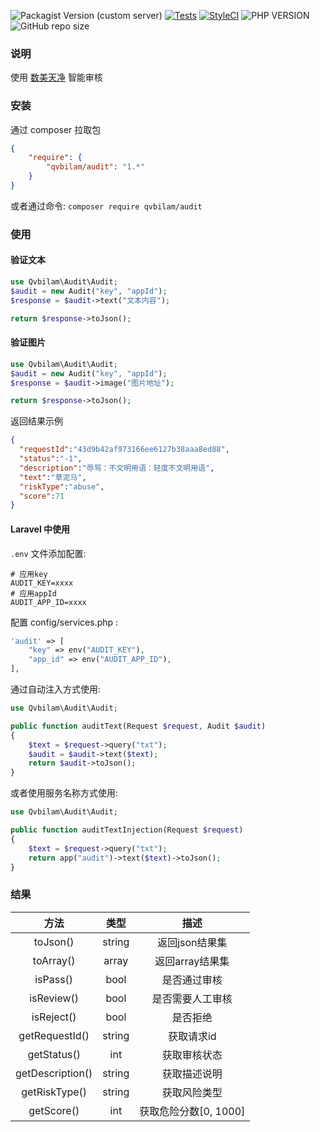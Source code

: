 

![Packagist Version (custom server)](https://img.shields.io/packagist/v/qvbilam/audit)
[![Tests](https://github.com/qvbilam/audit/actions/workflows/main.yaml/badge.svg)](https://github.com/qvbilam/audit/actions/workflows/main.yaml)
[![StyleCI](https://github.styleci.io/repos/613246431/shield)](https://packagist.org/packages/qvbilam/audit)
![PHP VERSION](https://img.shields.io/badge/php-%3E%3D7.3-blue)
![GitHub repo size](https://img.shields.io/github/repo-size/qvbilam/audit)

### 说明
使用 [数美天净](https://help.ishumei.com/) 智能审核

### 安装
通过 composer 拉取包
```json
{
    "require": {
        "qvbilam/audit": "1.*"
    }
}
```
或者通过命令: `composer require qvbilam/audit`

### 使用
#### 验证文本
```php
use Qvbilam\Audit\Audit;
$audit = new Audit("key", "appId");
$response = $audit->text("文本内容");

return $response->toJson(); 
```

#### 验证图片
```php
use Qvbilam\Audit\Audit;
$audit = new Audit("key", "appId");
$response = $audit->image("图片地址");

return $response->toJson(); 
```

返回结果示例
```json
{
  "requestId":"43d9b42af973166ee6127b38aaa8ed88",
  "status":"-1",
  "description":"辱骂：不文明用语：轻度不文明用语",
  "text":"草泥马",
  "riskType":"abuse",
  "score":71
}
```



#### Laravel 中使用
`.env` 文件添加配置:
```shell
# 应用key
AUDIT_KEY=xxxx
# 应用appId
AUDIT_APP_ID=xxxx
```

配置 config/services.php :
```PHP
'audit' => [
    "key" => env("AUDIT_KEY"),
    "app_id" => env("AUDIT_APP_ID"),
],
```

通过自动注入方式使用:
```php
use Qvbilam\Audit\Audit;

public function auditText(Request $request, Audit $audit)
{
    $text = $request->query("txt");
    $audit = $audit->text($text);
    return $audit->toJson();
}
```

或者使用服务名称方式使用:
```php
use Qvbilam\Audit\Audit;

public function auditTextInjection(Request $request)
{
    $text = $request->query("txt");
    return app("audit")->text($text)->toJson();
}
```



### 结果
|       方法       |  类型  |         描述          |
| :--------------: | :----: | :-------------------: |
|     toJson()     | string |    返回json结果集     |
|    toArray()     | array  |    返回array结果集    |
|     isPass()     |  bool  |     是否通过审核      |
|    isReview()    |  bool  |   是否需要人工审核    |
|    isReject()    |  bool  |       是否拒绝        |
|  getRequestId()  | string |      获取请求id       |
|   getStatus()    |  int   |     获取审核状态      |
| getDescription() | string |     获取描述说明      |
|  getRiskType()   | string |     获取风险类型      |
|    getScore()    |  int   | 获取危险分数[0, 1000] |


